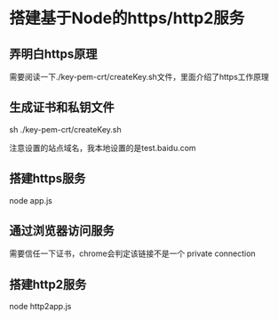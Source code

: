 # 搭建基于Node的https/http2服务
## 弄明白https原理
需要阅读一下./key-pem-crt/createKey.sh文件，里面介绍了https工作原理

## 生成证书和私钥文件
sh ./key-pem-crt/createKey.sh

注意设置的站点域名，我本地设置的是test.baidu.com

## 搭建https服务
node app.js

## 通过浏览器访问服务
需要信任一下证书，chrome会判定该链接不是一个 private connection


## 搭建http2服务
node http2app.js
